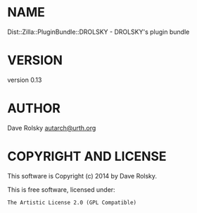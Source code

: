 # NAME

Dist::Zilla::PluginBundle::DROLSKY - DROLSKY's plugin bundle

# VERSION

version 0.13

# AUTHOR

Dave Rolsky <autarch@urth.org>

# COPYRIGHT AND LICENSE

This software is Copyright (c) 2014 by Dave Rolsky.

This is free software, licensed under:

    The Artistic License 2.0 (GPL Compatible)
